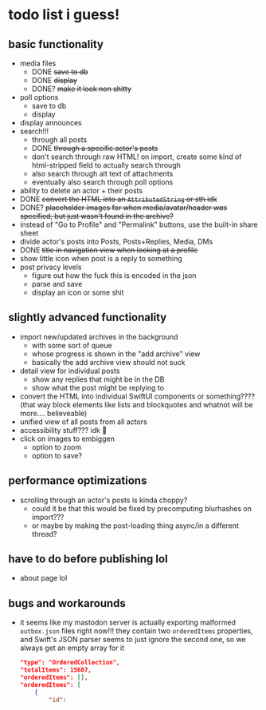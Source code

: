 todo list i guess!
==================

basic functionality
-------------------

* media files
    * DONE ~~save to db~~
    * DONE ~~display~~
    * DONE? ~~make it look non shitty~~
* poll options
    * save to db
    * display
* display announces
* search!!!
    * through all posts
    * DONE ~~through a specific actor's posts~~
    * don't search through raw HTML! on import, create some kind of html-stripped field to actually search through
    * also search through alt text of attachments
    * eventually also search through poll options
* ability to delete an actor + their posts
* DONE ~~convert the HTML into an `AttributedString` or sth idk~~
* DONE? ~~placeholder images for when media/avatar/header *was* specified, but just wasn't found in the archive?~~
* instead of "Go to Profile" and "Permalink" buttons, use the built-in share sheet
* divide actor's posts into Posts, Posts+Replies, Media, DMs
* DONE ~~title in navigation view when looking at a profile~~
* show little icon when post is a reply to something
* post privacy levels
    * figure out how the fuck this is encoded in the json
    * parse and save
    * display an icon or some shit

slightly advanced functionality
-------------------------------

* import new/updated archives in the background
    * with some sort of queue
    * whose progress is shown in the "add archive" view
    * basically the add archive view should not suck
* detail view for individual posts
    * show any replies that might be in the DB
    * show what the post might be replying to
* convert the HTML into individual SwiftUI components or something???? (that way block elements like lists and blockquotes and whatnot will be more.... believeable)
* unified view of all posts from all actors
* accessibility stuff??? idk 😬
* click on images to embiggen
    * option to zoom
    * option to save?

performance optimizations
-------------------------

* scrolling through an actor's posts is kinda choppy?
    * could it be that this would be fixed by precomputing blurhashes on import???
    * or maybe by making the post-loading thing async/in a different thread?

have to do before publishing lol
--------------------------------

* about page lol

bugs and workarounds
--------------------

* it seems like my mastodon server is actually exporting malformed `outbox.json` files right now!!! they contain two `orderedItems` properties, and Swift's JSON parser seems to just ignore the second one, so we always get an empty array for it
    ```json
    "type": "OrderedCollection",
    "totalItems": 15687,
    "orderedItems": [],
    "orderedItems": [
        {
            "id":
    ```
